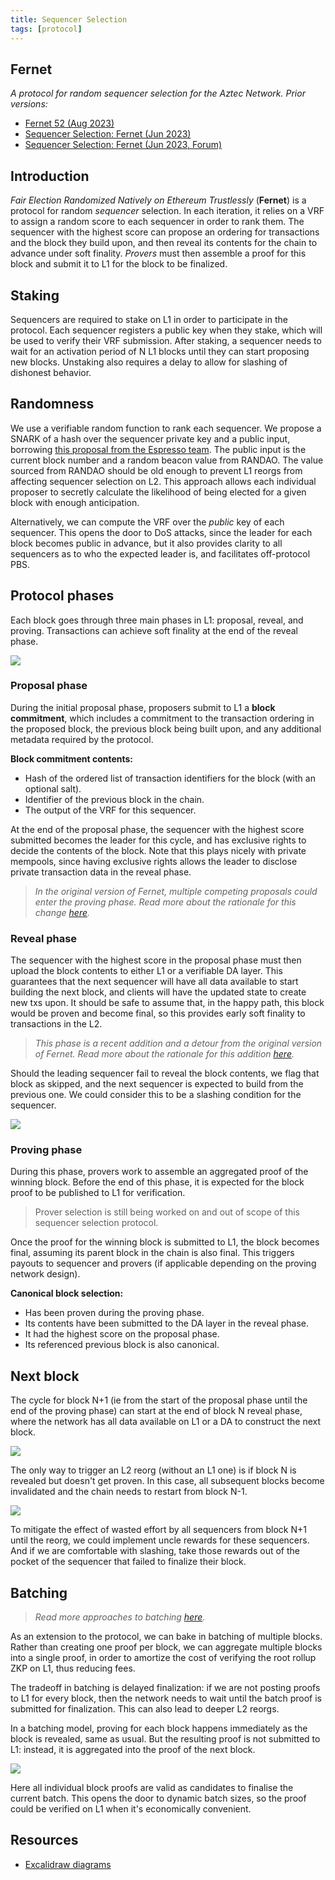 ```yaml
---
title: Sequencer Selection
tags: [protocol]
---
```


## Fernet

_A protocol for random sequencer selection for the Aztec Network. Prior versions:_

- [Fernet 52 (Aug 2023)](https://hackmd.io/0cI_xVsaSVi7PToCJ9A2Ew?view)
- [Sequencer Selection: Fernet (Jun 2023)](https://hackmd.io/0FwyoEjKSUiHQsmowXnJPw?both)
- [Sequencer Selection: Fernet (Jun 2023, Forum)](https://discourse.aztec.network/t/proposal-sequencer-selection-fernet/533)

## Introduction

_Fair Election Randomized Natively on Ethereum Trustlessly_ (**Fernet**) is a protocol for random _sequencer_ selection. In each iteration, it relies on a VRF to assign a random score to each sequencer in order to rank them. The sequencer with the highest score can propose an ordering for transactions and the block they build upon, and then reveal its contents for the chain to advance under soft finality. _Provers_ must then assemble a proof for this block and submit it to L1 for the block to be finalized.

## Staking

Sequencers are required to stake on L1 in order to participate in the protocol. Each sequencer registers a public key when they stake, which will be used to verify their VRF submission. After staking, a sequencer needs to wait for an activation period of N L1 blocks until they can start proposing new blocks. Unstaking also requires a delay to allow for slashing of dishonest behavior.

## Randomness

We use a verifiable random function to rank each sequencer. We propose a SNARK of a hash over the sequencer private key and a public input, borrowing [this proposal from the Espresso team](https://discourse.aztec.network/t/proposal-sequencer-selection-irish-coffee/483#vrf-specification-4). The public input is the current block number and a random beacon value from RANDAO. The value sourced from RANDAO should be old enough to prevent L1 reorgs from affecting sequencer selection on L2. This approach allows each individual proposer to secretly calculate the likelihood of being elected for a given block with enough anticipation.

Alternatively, we can compute the VRF over the _public_ key of each sequencer. This opens the door to DoS attacks, since the leader for each block becomes public in advance, but it also provides clarity to all sequencers as to who the expected leader is, and facilitates off-protocol PBS.

## Protocol phases

Each block goes through three main phases in L1: proposal, reveal, and proving. Transactions can achieve soft finality at the end of the reveal phase.

![](https://hackmd.io/_uploads/SyReMn1An.png)

### Proposal phase

During the initial proposal phase, proposers submit to L1 a **block commitment**, which includes a commitment to the transaction ordering in the proposed block, the previous block being built upon, and any additional metadata required by the protocol.

**Block commitment contents:**

- Hash of the ordered list of transaction identifiers for the block (with an optional salt).
- Identifier of the previous block in the chain.
- The output of the VRF for this sequencer.

At the end of the proposal phase, the sequencer with the highest score submitted becomes the leader for this cycle, and has exclusive rights to decide the contents of the block. Note that this plays nicely with private mempools, since having exclusive rights allows the leader to disclose private transaction data in the reveal phase.

> _In the original version of Fernet, multiple competing proposals could enter the proving phase. Read more about the rationale for this change [here](https://hackmd.io/0cI_xVsaSVi7PToCJ9A2Ew?both#Mitigation-Elect-single-leader-after-proposal-phase)._

### Reveal phase

The sequencer with the highest score in the proposal phase must then upload the block contents to either L1 or a verifiable DA layer. This guarantees that the next sequencer will have all data available to start building the next block, and clients will have the updated state to create new txs upon. It should be safe to assume that, in the happy path, this block would be proven and become final, so this provides early soft finality to transactions in the L2.

> _This phase is a recent addition and a detour from the original version of Fernet. Read more about the rationale for this addition [here](https://hackmd.io/0cI_xVsaSVi7PToCJ9A2Ew?both#Mitigation-Block-reveal-phase)._

Should the leading sequencer fail to reveal the block contents, we flag that block as skipped, and the next sequencer is expected to build from the previous one. We could consider this to be a slashing condition for the sequencer.

![](https://hackmd.io/_uploads/B1njcnJCn.png)

### Proving phase

During this phase, provers work to assemble an aggregated proof of the winning block. Before the end of this phase, it is expected for the block proof to be published to L1 for verification.

> Prover selection is still being worked on and out of scope of this sequencer selection protocol.

Once the proof for the winning block is submitted to L1, the block becomes final, assuming its parent block in the chain is also final. This triggers payouts to sequencer and provers (if applicable depending on the proving network design).

**Canonical block selection:**

- Has been proven during the proving phase.
- Its contents have been submitted to the DA layer in the reveal phase.
- It had the highest score on the proposal phase.
- Its referenced previous block is also canonical.

## Next block

The cycle for block N+1 (ie from the start of the proposal phase until the end of the proving phase) can start at the end of block N reveal phase, where the network has all data available on L1 or a DA to construct the next block.

![](https://hackmd.io/_uploads/SJbPKJe0n.png)

The only way to trigger an L2 reorg (without an L1 one) is if block N is revealed but doesn't get proven. In this case, all subsequent blocks become invalidated and the chain needs to restart from block N-1.

![](https://hackmd.io/_uploads/HkMDHxxC2.png)

To mitigate the effect of wasted effort by all sequencers from block N+1 until the reorg, we could implement uncle rewards for these sequencers. And if we are comfortable with slashing, take those rewards out of the pocket of the sequencer that failed to finalize their block.

## Batching

> _Read more approaches to batching [here](https://hackmd.io/0cI_xVsaSVi7PToCJ9A2Ew?both#Batching)._

As an extension to the protocol, we can bake in batching of multiple blocks. Rather than creating one proof per block, we can aggregate multiple blocks into a single proof, in order to amortize the cost of verifying the root rollup ZKP on L1, thus reducing fees.

The tradeoff in batching is delayed finalization: if we are not posting proofs to L1 for every block, then the network needs to wait until the batch proof is submitted for finalization. This can also lead to deeper L2 reorgs.

In a batching model, proving for each block happens immediately as the block is revealed, same as usual. But the resulting proof is not submitted to L1: instead, it is aggregated into the proof of the next block.

![](https://hackmd.io/_uploads/H1Y61ABJT.png)

Here all individual block proofs are valid as candidates to finalise the current batch. This opens the door to dynamic batch sizes, so the proof could be verified on L1 when it's economically convenient.

## Resources

- [Excalidraw diagrams](https://excalidraw.com/#json=DZcYDUKVImApNjj17KhAf,fMbieqJpOysX9obVitUDEA)
